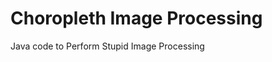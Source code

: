 Choropleth Image Processing
===========================

Java code to Perform Stupid Image Processing
